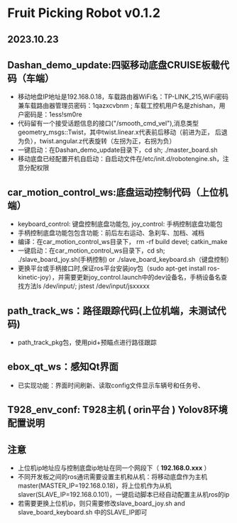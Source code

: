 # **Fruit Picking Robot v0.1.2**
## 2023.10.23
## Dashan_demo_update:四驱移动底盘CRUISE板载代码（车端）
* 移动地盘IP地址是192.168.0.18，车载路由器WiFi名：TP-LINK_215,WiFi密码兼车载路由器管理员密码：1qazxcvbnm ;  车载工控机用户名是zhishan，用户密码是：1ess!sm0re
* 代码留有一个接受话题信息的接口("/smooth_cmd_vel"),消息类型geometry_msgs::Twist，其中twist.linear.x代表前后移动（前进为正， 后退为负），twist.angular.z代表旋转（左拐为正，右拐为负）
* 一键启动：在Dashan_demo_update目录下，cd sh; ./master_board.sh
* 移动底盘已经配置开机自启动：自启动文件在/etc/init.d/robotengine.sh，注意分配权限

## car_motion_control_ws:底盘运动控制代码（上位机端）
* keyboard_control: 键盘控制底盘功能包, joy_control: 手柄控制底盘功能包
* 手柄控制底盘功能包包含功能：前后左右运动、急刹车、加档、减档
* 编译：在car_motion_control_ws目录下， rm -rf build devel; catkin_make
* 一键启动：在car_motion_control_ws目录下，cd sh; ./slave_board_joy.sh(手柄控制) or ./slave_board_keyboard.sh（键盘控制）
* 更换平台或手柄接口时,保证ros平台安装joy包（sudo apt-get install ros-kinetic-joy），并需要更新joy_control.launch中的dev设备名，手柄设备名查找方法ls /dev/input/; jstest /dev/input/jsxxxxx

## path_track_ws：路径跟踪代码(上位机端，未测试代码)
* path_track_pkg包，使用pid+预瞄点进行路径跟踪

## ebox_qt_ws：感知Qt界面
* 已实现功能：界面时间刷新、读取config文件显示车辆号和任务号、

## T928_env_conf: T928主机 ( orin平台 ) Yolov8环境配置说明

## 注意
* 上位机ip地址应与控制底盘ip地址在同一个网段下（ **192.168.0.xxx** ）
* 不同开发板之间的ros通讯需要设置主机和从机：将移动底盘作为主机master(MASTER_IP=192.168.0.18)，将上位机作为从机slaver(SLAVE_IP=192.168.0.101)，一键启动脚本已经自动配置主从机ros的ip
* 若需要更换上位机ip，则只需要修改slave_board_joy.sh and slave_board_keyboard.sh 中的SLAVE_IP即可